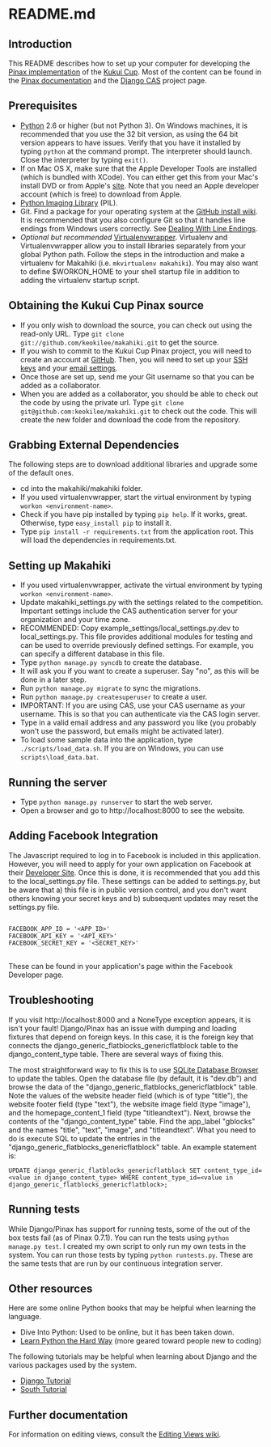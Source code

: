 # README.md

## Introduction

This README describes how to set up your computer for developing the [Pinax implementation](http://github.com/keokilee/makahiki) of the [Kukui Cup](http://code.google.com/p/kukui-cup/).  Most of the content can be found in the [Pinax documentation](http://pinaxproject.com/docs/0.7/install.html) and the [Django CAS](http://code.google.com/p/django-cas/) project page.

## Prerequisites
* [Python](http://www.python.org/download/) 2.6 or higher (but not Python 3).  On Windows machines, it is recommended that you use the 32 bit version, as using the 64 bit version appears to have issues.  Verify that you have it installed by typing `python` at the command prompt.  The interpreter should launch.  Close the interpreter by typing `exit()`.
* If on Mac OS X, make sure that the Apple Developer Tools are installed (which is bundled with XCode).  You can either get this from your Mac's install DVD or from Apple's [site](http://developer.apple.com/technologies/xcode.html).  Note that you need an Apple developer account (which is free) to download from Apple.
* [Python Imaging Library](http://www.pythonware.com/products/pil/) (PIL).
* Git.  Find a package for your operating system at the [GitHub install wiki](http://help.github.com/git-installation-redirect). It is recommended that you also configure Git so that it handles line endings from Windows users correctly. See [Dealing With Line Endings](http://help.github.com/dealing-with-lineendings/).
* _Optional but recommended_ [Virtualenvwrapper](http://www.doughellmann.com/docs/virtualenvwrapper/). Virtualenv and Virtualenvwrapper allow you to install libraries separately from your global Python path. Follow the steps in the introduction and make a virtualenv for Makahiki (i.e. `mkvirtualenv makahiki`). You may also want to define $WORKON_HOME to your shell startup file in addition to adding the virtualenv startup script.

## Obtaining the Kukui Cup Pinax source
* If you only wish to download the source, you can check out using the read-only URL.  Type `git clone git://github.com/keokilee/makahiki.git` to get the source.
* If you wish to commit to the Kukui Cup Pinax project, you will need to create an account at [GitHub](http://github.com).  Then, you will need to set up your [SSH keys](http://help.github.com/key-setup-redirect) and your [email settings](http://help.github.com/git-email-settings/).
* Once those are set up, send me your Git username so that you can be added as a collaborator.
* When you are added as a collaborator, you should be able to check out the code by using the private url.  Type `git clone git@github.com:keokilee/makahiki.git` to check out the code.  This will create the new folder and download the code from the repository.

## Grabbing External Dependencies
The following steps are to download additional libraries and upgrade some of the default ones.

* cd into the makahiki/makahiki folder.
* If you used virtualenvwrapper, start the virtual environment by typing `workon <environment-name>`.
* Check if you have pip installed by typing `pip help`.  If it works, great.  Otherwise, type `easy_install pip` to install it.
* Type `pip install -r requirements.txt` from the application root.  This will load the dependencies in requirements.txt.

## Setting up Makahiki
* If you used virtualenvwrapper, activate the virtual environment by typing `workon <environment-name>`.
* Update makahiki_settings.py with the settings related to the competition.  Important settings include the CAS authentication server for your organization and your time zone.
* RECOMMENDED: Copy example\_settings/local\_settings.py.dev to local\_settings.py.  This file provides additional modules for testing and can be used to override previously defined settings.  For example, you can specify a different database in this file.
* Type `python manage.py syncdb` to create the database.
* It will ask you if you want to create a superuser.  Say "no", as this will be done in a later step.
* Run `python manage.py migrate` to sync the migrations.
* Run `python manage.py createsuperuser` to create a user.
* IMPORTANT: If you are using CAS, use your CAS username as your username.  This is so that you can authenticate via the CAS login server.
* Type in a valid email address and any password you like (you probably won't use the password, but emails might be activated later).
* To load some sample data into the application, type `./scripts/load_data.sh`.  If you are on Windows, you can use `scripts\load_data.bat`.

## Running the server
* Type `python manage.py runserver` to start the web server.
* Open a browser and go to http://localhost:8000 to see the website.

## Adding Facebook Integration
The Javascript required to log in to Facebook is included in this application.  However, you will need to apply for your own application on Facebook at their [Developer Site](http://developers.facebook.com/).  Once this is done, it is recommended that you add this to the local_settings.py file.  These settings can be added to settings.py, but be aware that a) this file is in public version control, and you don't want others knowing your secret keys and b) subsequent updates may reset the settings.py file.

<pre>
<code>
FACEBOOK_APP_ID = '&lt;APP_ID&gt;'
FACEBOOK_API_KEY = '&lt;API_KEY&gt;'
FACEBOOK_SECRET_KEY = '&lt;SECRET_KEY&gt;'
</code>
</pre>

These can be found in your application's page within the Facebook Developer page.

## Troubleshooting
If you visit http://localhost:8000 and a NoneType exception appears, it is isn't your fault!  Django/Pinax has an issue with dumping and loading fixtures that depend on foreign keys.  In this case, it is the foreign key that connects the django\_generic\_flatblocks\_genericflatblock table to the django\_content\_type table.  There are several ways of fixing this.

The most straightforward way to fix this is to use [SQLite Database Browser](http://sqlitebrowser.sourceforge.net/) to update the tables.  Open the database file (by default, it is "dev.db") and browse the data of the "django\_generic\_flatblocks\_genericflatblock" table.  Note the values of the website header field (which is of type "title"), the website footer field (type "text"), the website image field (type "image"), and the homepage\_content\_1 field (type "titleandtext"). Next, browse the contents of the "django\_content\_type" table.  Find the app_label "gblocks" and the names "title", "text", "image", and "titleandtext".  What you need to do is execute SQL to update the entries in the "django\_generic\_flatblocks\_genericflatblock" table.  An example statement is:

`UPDATE django_generic_flatblocks_genericflatblock SET content_type_id=<value in django_content_type> WHERE content_type_id=<value in django_generic_flatblocks_genericflatblock>;`

## Running tests
While Django/Pinax has support for running tests, some of the out of the box tests fail (as of Pinax 0.7.1).  You can run the tests using `python manage.py test`.  I created my own script to only run my own tests in the system.  You can run those tests by typing `python runtests.py`.  These are the same tests that are run by our continuous integration server.

## Other resources

Here are some online Python books that may be helpful when learning the language.

* Dive Into Python: Used to be online, but it has been taken down.
* [Learn Python the Hard Way](http://learnpythonthehardway.org/index) (more geared toward people new to coding)

The following tutorials may be helpful when learning about Django and the various packages used by the system.

* [Django Tutorial](http://docs.djangoproject.com/en/dev/intro/tutorial01/)
* [South Tutorial](http://south.aeracode.org/docs/tutorial/part1.html)

## Further documentation
For information on editing views, consult the [Editing Views wiki](http://wiki.github.com/keokilee/makahiki/editing-views).
